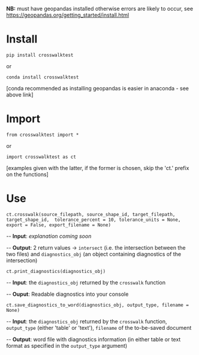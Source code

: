 **NB:** must have geopandas installed otherwise errors are likely to occur, see https://geopandas.org/getting_started/install.html

# Install

`pip install crosswalktest`

or

`conda install crosswalktest`

[conda recommended as installing geopandas is easier in anaconda - see above link]

# Import

`from crosswalktest import *`

or

`import crosswalktest as ct`

[examples given with the latter, if the former is chosen, skip the 'ct.' prefix on the functions]

# Use

`ct.crosswalk(source_filepath, source_shape_id, target_filepath, target_shape_id, 
				tolerance_percent = 10, tolerance_units = None, 
				export = False, export_filename = None)`

-- **Input**: *explanation coming soon*

-- **Output**: 2 return values -> `intersect` (i.e. the intersection between the two files) and `diagnostics_obj` (an object containing diagnostics of the intersection)

`ct.print_diagnostics(diagnostics_obj)`

-- **Input**: the `diagnostics_obj` returned by the `crosswalk` function

-- **Ouput**: Readable diagnostics into your console

`ct.save_diagnostics_to_word(diagnostics_obj, output_type, filename = None)`

-- **Input**: the `diagnostics_obj` returned by the `crosswalk` function, `output_type` (either 'table' or 'text'), `filename` of the to-be-saved document

-- **Output**: word file with diagnostics information (in either table or text format as specified in the `output_type` argument)
